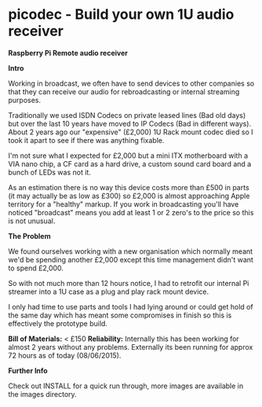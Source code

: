 # picodec - Build your own 1U audio receiver
**Raspberry Pi Remote audio receiver**

**Intro**

Working in broadcast, we often have to send devices to other companies so that
they can receive our audio for rebroadcasting or internal streaming purposes.

Traditionally we used ISDN Codecs on private leased lines (Bad old days) but 
over the last 10 years have moved to IP Codecs (Bad in different ways).  About
2 years ago our "expensive" (£2,000) 1U Rack mount codec died so I took it apart
to see if there was anything fixable.

I'm not sure what I expected for £2,000 but a mini ITX motherboard with a VIA 
nano chip, a CF card as a hard drive, a custom sound card board and a bunch of 
LEDs was not it.

As an estimation there is no way this device costs more than £500 in parts 
(it may actually be as low as £300) so £2,000 is almost approaching Apple 
territory for a "healthy" markup.  If you work in broadcasting you'll have
noticed "broadcast" means you add at least 1 or 2 zero's to the price so this is
not unusual.

**The Problem**

We found ourselves working with a new organisation which normally meant we'd be
spending another £2,000 except this time management didn't want to spend £2,000.

So with not much more than 12 hours notice, I had to retrofit our internal Pi
streamer into a 1U case as a plug and play rack mount device.

I only had time to use parts and tools I had lying around or could get hold of
the same day which has meant some compromises in finish so this is effectively
the prototype build.

**Bill of Materials:** < £150
**Reliability:** Internally this has been working for almost 2 years without
any problems.  Externally its been running for approx 72 hours as of today
(08/06/2015).

**Further Info**

Check out INSTALL for a quick run through, more images are available in the 
images directory.
